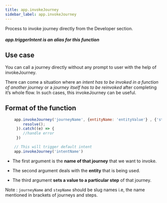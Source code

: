 ```yaml
---
title: app.invokeJourney
sidebar_label: app.invokeJourney
---
```



Process to invoke journey directly from the Developer section. 

##### app.triggerIntent is an alias for this function

## Use case

You can call a journey directly without any prompt to user with the help
of invokeJourney.

There can come a situation where an *intent has to be invoked in a
function of another journey* or a *journey itself has to be reinvoked*
after completing it’s whole flow. In such cases, this invokeJourney can
be useful.

## Format of the function
```js
    app.invokeJourney('journeyName', {entityName: 'entityValue'} , {'stepName': value}).then(() => {
        resolve();
     }).catch((e) => {
        //handle error
     })

    // This will trigger default intent
    app.invokeJourney('intentName')
```

-   The first argument is the **name of that journey** that we want to
    invoke.
 
-   The second argument deals with the **entity** that is being used.

-   The third argument **sets a value to a particular step** of that
    journey.

Note : `journeyName` and `stepName` should be slug names i.e, the name
mentioned in brackets of journeys and steps.
